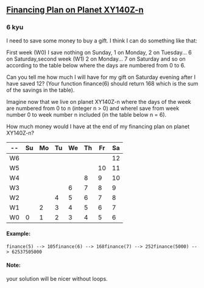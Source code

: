 <h2><a href=https://www.codewars.com/kata/559ce00b70041bc7b600013d/train/javascript target="_blank">Financing Plan on Planet XY140Z-n</a></h2><h3>6 kyu</h3><p>I need to save some money to buy a gift. I think I can do something like that:</p><p>First week (W0) I save nothing on Sunday, 1 on Monday, 2 on Tuesday... 6 on Saturday,second week (W1) 2 on Monday... 7 on Saturday and so on according to the table below where the days are numbered from 0 to 6.</p><p>Can you tell me how much I will have for my gift on Saturday evening after I have saved 12? (Your function finance(6) should return 168 which is the sum of the savings in the table). </p><p>Imagine now that we live on planet XY140Z-n where the days of the week are numbered from 0 to n (integer n &gt; 0) and whereI save from week number 0 to week number n included (in the table below n = 6).</p><p>How much money would I have at the end of my financing plan on planet XY140Z-n?</p><table><thead><tr><th>--</th><th>Su</th><th>Mo</th><th>Tu</th><th>We</th><th>Th</th><th>Fr</th><th>Sa</th></tr></thead><tbody><tr><td>W6</td><td></td><td></td><td></td><td></td><td></td><td></td><td>12</td></tr><tr><td>W5</td><td></td><td></td><td></td><td></td><td></td><td>10</td><td>11</td></tr><tr><td>W4</td><td></td><td></td><td></td><td></td><td>8</td><td>9</td><td>10</td></tr><tr><td>W3</td><td></td><td></td><td></td><td>6</td><td>7</td><td>8</td><td>9</td></tr><tr><td>W2</td><td></td><td></td><td>4</td><td>5</td><td>6</td><td>7</td><td>8</td></tr><tr><td>W1</td><td></td><td>2</td><td>3</td><td>4</td><td>5</td><td>6</td><td>7</td></tr><tr><td>W0</td><td>0</td><td>1</td><td>2</td><td>3</td><td>4</td><td>5</td><td>6</td></tr></tbody></table><h4 id="example">Example:</h4><pre><code>finance(5) --&gt; 105finance(6) --&gt; 168finance(7) --&gt; 252finance(5000) --&gt; 62537505000</code></pre><h4 id="note">Note:</h4><p>your solution will be nicer without loops.</p>